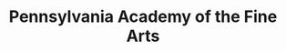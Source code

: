 ---
layout: repo
title: "Pennsylvania Academy of the Fine Arts"
id: 14718
permalink: repos/14718/
---
